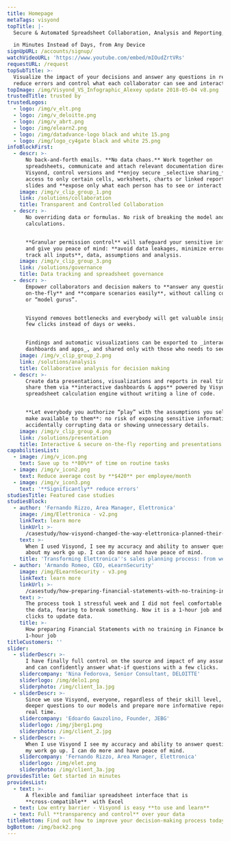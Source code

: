 ```yaml
---
title: Homepage
metaTags: visyond
topTitle: |-
  Secure & Automated Spreadsheet Collaboration, Analysis and Reporting, 

  in Minutes Instead of Days, from Any Device
signUpURL: /accounts/signup/
watchVideoURL: 'https://www.youtube.com/embed/mIOudZrtVRs'
requestURL: /request
topSubTitle: >-
  Visualize the impact of your decisions and answer any questions in real time,
  reduce errors and control what each collaborator can see and interact with
topImage: /img/Visyond_VS_Infographic_Alexey update 2018-05-04 v8.png
trustedTitle: trusted by
trustedLogos:
  - logo: /img/v_elt.png
  - logo: /img/v_deloitte.png
  - logo: /img/v_abrt.png
  - logo: /img/elearn2.png
  - logo: /img/datadvance-logo black and white 15.png
  - logo: /img/logo_cy4gate black and white 25.png
infoBlockFirst:
  - descr: >-
      No back-and-forth emails. **No data chaos.** Work together on
      spreadsheets, communicate and attach relevant documentation directly in
      Visyond, control versions and **enjoy secure _selective sharing_** - allow
      access to only certain cells, worksheets, charts or linked reports and
      slides and **expose only what each person has to see or interact with**!
    image: /img/v_clip_group_1.png
    link: /solutions/collaboration
    title: Transparent and Controlled Collaboration
  - descr: >-
      No overriding data or formulas. No risk of breaking the model and
      calculations.


      **Granular permission control** will safeguard your sensitive information
      and give you peace of mind: **avoid data leakages, minimize errors, and
      track all inputs**, data, assumptions and analysis.
    image: /img/v_clip_group_3.png
    link: /solutions/governance
    title: Data tracking and spreadsheet governance
  - descr: >-
      Empower collaborators and decision makers to **answer any questions
      on-the-fly** and **compare scenarios easily**, without calling consultants
      or “model gurus”. 


      Visyond removes bottlenecks and everybody will get valuable insights in a
      few clicks instead of days or weeks. 


      Findings and automatic visualizations can be exported to _interactive
      dashboards and apps_, and shared only with those who needs to see them.
    image: /img/v_clip_group_2.png
    link: /solutions/analysis
    title: Collaborative analysis for decision making
  - descr: >-
      Create data presentations, visualizations and reports in real time, and
      share them via **interactive dashboards & apps** powered by Visyond’s
      spreadsheet calculation engine without writing a line of code. 


      **Let everybody you authorize “play” with the assumptions you selectively
      make available to them**: no risk of exposing sensitive information,
      accidentally corrupting data or showing unnecessary details.
    image: /img/v_clip_group_4.png
    link: /solutions/presentation
    title: Interactive & secure on-the-fly reporting and presentations
capabilitiesList:
  - image: /img/v_icon.png
    text: Save up to **80%** of time on routine tasks
  - image: /img/v_icon2.png
    text: Reduce average cost by **$420** per employee/month
  - image: /img/v_icon3.png
    text: '**Significantly** reduce errors'
studiesTitle: Featured case studies
studiesBlock:
  - author: 'Fernando Rizzo, Area Manager, Elettronica'
    image: /img/Elettronica - v2.png
    linkText: learn more
    linkUrl: >-
      /casestudy/how-visyond-changed-the-way-elettronica-planned-their-sales-and-shortened-the-process-from-weeks-to-hours/
    text: >-
      When I used Visyond, I see my accuracy and ability to answer questions
      about my work go up. I can do more and have peace of mind.
    title: 'Transforming Elettronica''s sales planning process: from weeks to hours'
  - author: 'Armando Romeo, CEO, eLearnSecurity'
    image: /img/ELearnSecurity - v3.png
    linkText: learn more
    linkUrl: >-
      /casestudy/how-preparing-financial-statements-with-no-training-in-finance-became-a-1-hour-job/
    text: >-
      The process took 1 stressful week and I did not feel comfortable to update
      the data, fearing to break something. Now it is a 1-hour job and a few
      clicks to update data.
    title: >-
      How preparing Financial Statements with no training in Finance became a
      1-hour job
titleCustomers: ''
slider:
  - sliderDescr: >-
      I have finally full control on the source and impact of any assumptions,
      and can confidently answer what-if questions with a few clicks.
    slidercompany: 'Nina Fedorova, Senior Consultant, DELOITTE'
    sliderlogo: /img/delo1.png
    sliderphoto: /img/client_1a.jpg
  - sliderDescr: >-
      Since we use Visyond, everyone, regardless of their skill level, can ask
      deeper questions to our models and prepare more informative reports in
      real time.
    slidercompany: 'Edoardo Gauzolino, Founder, JEBG'
    sliderlogo: /img/jberg1.png
    sliderphoto: /img/client_2.jpg
  - sliderDescr: >-
      When I use Visyond I see my accuracy and ability to answer questions about
      my work go up. I can do more and have peace of mind.
    slidercompany: 'Fernando Rizzo, Area Manager, Elettronica'
    sliderlogo: /img/elet.png
    sliderphoto: /img/client_3a.jpg
providesTitle: Get started in minutes
providesList:
  - text: >-
      A flexible and familiar spreadsheet interface that is
      **cross-compatible**  with Excel
  - text: Low entry barrier - Visyond is easy **to use and learn**
  - text: Full **transparency and control** over your data
titleBottom: Find out how to improve your decision-making process today
bgBottom: /img/back2.png
---
```


